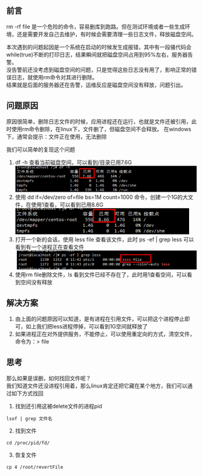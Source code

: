 ## 前言
rm -rf file 是一个危险的命令，容易删库到跑路。但在测试环境或者一些生成环境，还是需要开发自己去维护，有时候会需要清理一些日志文件，释放磁盘空间。

本次遇到的问题起因是一个系统在启动的时候发生成报错，其中有一段骚代码会while(true)不断的打印日志，结果瞬间就把磁盘空间占用到95%左右，服务器告警。  
没告警前还没考虑到磁盘空间的问题，只是觉得这些日志没有用了，影响正常的错误日志，就使用rm命令对其进行删除。  
结果就是后面的服务器还在告警，运维反应是磁盘空间没有释放，问题引出。

## 问题原因
原因很简单，删除日志文件的时候，应用进程还在运行，也就是文件还被引用，此时使用rm命令删除，在linux下，文件删了，但磁盘空间不会释放。
在windows下，通常会提示：文件正在使用，无法删除

我们可以简单的复现这个问题
1. df -h 查看当前磁盘空间，可以看到/目录已用7.6G  
![image](https://github.com/jmilktea/jtea/blob/master/%E9%97%AE%E9%A2%98%E6%8E%92%E6%9F%A5/images/rm-1.png)  
2. 使用 dd if=/dev/zero of=file bs=1M count=1000 命令，创建一个1G的大文件，在使用1查看，可以看到已用8.6G  
![image](https://github.com/jmilktea/jtea/blob/master/%E9%97%AE%E9%A2%98%E6%8E%92%E6%9F%A5/images/rm-2.png)  
3. 打开一个新的会话，使用 less file 查看该文件，此时 ps -ef | grep less 可以看到有一个进程正在查看文件  
![image](https://github.com/jmilktea/jtea/blob/master/%E9%97%AE%E9%A2%98%E6%8E%92%E6%9F%A5/images/rm-3.png)  
4. 使用rm file删除文件，ls 看到文件已经不存在了，此时用1查看空间，可以看到空间没有释放

## 解决方案
1. 由上面的问题原因可以知道，是有进程在引用文件，可以把这个进程停止即可，如上我们把less进程停掉，可以看到1G空间就释放了  
2. 如果进程正在对外提供服务，不能停止，可以使用重定向的方式，清空文件，命令为：> file

## 思考  
那么如果是误删，如何找回文件呢？  
我们知道文件还没进程引用着，那么linux肯定还把它藏在某个地方，我们可以通过如下方式找回   
1. 找到还引用这被delete文件的进程pid
```
lsof | grep 文件名
```
2. 找到文件  
```
cd /proc/pid/fd/
```
3. 恢复文件  
```
cp 4 /root/revertFile
```
